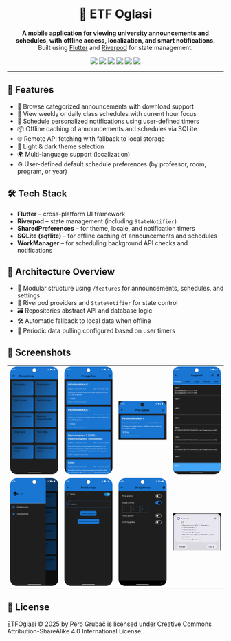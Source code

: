 <h1 align="center">📱 ETF Oglasi</h1>

<p align="center">
  <b>A mobile application for viewing university announcements and schedules, with offline access, localization, and smart notifications.</b><br>
  Built using <a href="https://flutter.dev/">Flutter</a> and <a href="https://riverpod.dev/">Riverpod</a> for state management.
</p>

<p align="center">
  <img src="https://img.shields.io/badge/Flutter-v3.16-blue?logo=flutter&logoColor=white" />
  <img src="https://img.shields.io/badge/Riverpod-State_Management-success?logo=dart" />
  <img src="https://img.shields.io/badge/Notifications-Enabled-orange?logo=android" />
  <img src="https://img.shields.io/badge/Offline-Support-green?logo=sqlite" />
  <img src="https://img.shields.io/badge/Language-Srpski-red" />
  <img src="https://img.shields.io/badge/Theme-Light_&_Dark-informational" />
</p>


<hr>

<h2>🚀 Features</h2>
<ul>
  <li>📢 Browse categorized announcements with download support</li>
  <li>📅 View weekly or daily class schedules with current hour focus</li>
  <li>🔔 Schedule personalized notifications using user-defined timers</li>
  <li>📦 Offline caching of announcements and schedules via SQLite</li>
  <li>🌐 Remote API fetching with fallback to local storage</li>
  <li>🌙 Light & dark theme selection</li>
  <li>🌍 Multi-language support (localization)</li>
  <li>⚙️ User-defined default schedule preferences (by professor, room, program, or year)</li>
</ul>

<h2>🛠️ Tech Stack</h2>
<ul>
  <li><strong>Flutter</strong> – cross-platform UI framework</li>
  <li><strong>Riverpod</strong> – state management (including <code>StateNotifier</code>)</li>
  <li><strong>SharedPreferences</strong> – for theme, locale, and notification timers</li>
  <li><strong>SQLite (sqflite)</strong> – for offline caching of announcements and schedules</li>
  <li><strong>WorkManager</strong> – for scheduling background API checks and notifications</li>
</ul>

<h2>🧠 Architecture Overview</h2>
<ul>
  <li>📂 Modular structure using <code>/features</code> for announcements, schedules, and settings</li>
  <li>🧠 Riverpod providers and <code>StateNotifier</code> for state control</li>
  <li>🗃️ Repositories abstract API and database logic</li>
  <li>🛠️ Automatic fallback to local data when offline</li>
  <li>🔁 Periodic data pulling configured based on user timers</li>
</ul>

<h2>📸 Screenshots</h2>

<table>
  <tr>
    <td><img src="screenshots/home screen.png" alt="Home screen" width="180"/></td>
    <td><img src="screenshots/announcements.png" alt="Announcements" width="180"/></td>
    <td><img src="screenshots/announcement .png" alt="Single announcement" width="180"/></td>
    <td><img src="screenshots/schedule.png" alt="Schedule" width="180"/></td>
  </tr>
  <tr>
    <td><img src="screenshots/side bar.png" alt="Sidebar" width="180"/></td>
    <td><img src="screenshots/settings.png" alt="Settings" width="180"/></td>
    <td><img src="screenshots/notifications.png" alt="Notification setup" width="180"/></td>
    <td><img src="screenshots/notification.png" alt="System notification" width="180"/></td>
  </tr>
</table>

<h2>📜 License</h2>
ETFOglasi © 2025 by Pero Grubač is licensed under Creative Commons Attribution-ShareAlike 4.0 International License.
